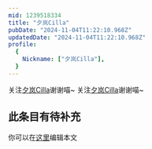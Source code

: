 ```yaml
---
mid: 1239518334
title: "夕岚Cilla"
pubDate: "2024-11-04T11:22:10.968Z"
updatedDate: "2024-11-04T11:22:10.968Z"
profile:
  {
    Nickname: ["夕岚Cilla"],
  }
---
```


关注[夕岚Cilla](https://space.bilibili.com/1239518334)谢谢喵~ 关注[夕岚Cilla](https://space.bilibili.com/1239518334)谢谢喵~

## 此条目有待补充
你可以在[这里](https://github.com/Yuhanawa/VTuber.ICU-Content/edit/master/v/夕岚Cilla/index.md)编辑本文
